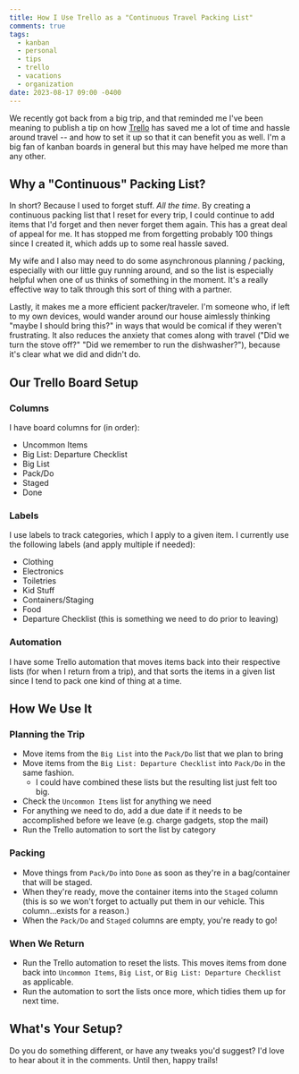 ```yaml
---
title: How I Use Trello as a "Continuous Travel Packing List"
comments: true
tags:
  - kanban
  - personal
  - tips
  - trello
  - vacations
  - organization
date: 2023-08-17 09:00 -0400
---
```

We recently got back from a big trip, and that reminded me I've been meaning to publish a tip on how [Trello](https://trello.com) has saved me a lot of time and hassle around travel -- and how to set it up so that it can benefit you as well. I'm a big fan of kanban boards in general but this may have helped me more than any other.

## Why a "Continuous" Packing List?

In short? Because I used to forget stuff. _All the time_. By creating a continuous packing list that I reset for every trip, I could continue to add items that I'd forget and then never forget them again. This has a great deal of appeal for me. It has stopped me from forgetting probably 100 things since I created it, which adds up to some real hassle saved.

My wife and I also may need to do some asynchronous planning / packing, especially with our little guy running around, and so the list is especially helpful when one of us thinks of something in the moment. It's a really effective way to talk through this sort of thing with a partner.

Lastly, it makes me a more efficient packer/traveler. I'm someone who, if left to my own devices, would wander around our house aimlessly thinking "maybe I should bring this?" in ways that would be comical if they weren't frustrating. It also reduces the anxiety that comes along with travel ("Did we turn the stove off?" "Did we remember to run the dishwasher?"), because it's clear what we did and didn't do.

## Our Trello Board Setup

### Columns

I have board columns for (in order):

* Uncommon Items
* Big List: Departure Checklist
* Big List
* Pack/Do
* Staged
* Done

### Labels

I use labels to track categories, which I apply to a given item. I currently use the following labels (and apply multiple if needed):

* Clothing
* Electronics
* Toiletries
* Kid Stuff
* Containers/Staging
* Food
* Departure Checklist (this is something we need to do prior to leaving)

### Automation

I have some Trello automation that moves items back into their respective lists (for when I return from a trip), and that sorts the items in a given list since I tend to pack one kind of thing at a time.

## How We Use It

### Planning the Trip

* Move items from the `Big List` into the `Pack/Do` list that we plan to bring
* Move items from the `Big List: Departure Checklist` into `Pack/Do` in the same fashion.
  * I could have combined these lists but the resulting list just felt too big.
* Check the `Uncommon Items` list for anything we need
* For anything we need to do, add a due date if it needs to be accomplished before we leave (e.g. charge gadgets, stop the mail)
* Run the Trello automation to sort the list by category

### Packing

* Move things from `Pack/Do` into `Done` as soon as they're in a bag/container that will be staged.
* When they're ready, move the container items into the `Staged` column (this is so we won't forget to actually put them in our vehicle. This column...exists for a reason.)
* When the `Pack/Do` and `Staged` columns are empty, you're ready to go!

### When We Return

* Run the Trello automation to reset the lists. This moves items from done back into `Uncommon Items`, `Big List`, or `Big List: Departure Checklist` as applicable.
* Run the automation to sort the lists once more, which tidies them up for next time.

## What's Your Setup?

Do you do something different, or have any tweaks you'd suggest? I'd love to hear about it in the comments. Until then, happy trails!
